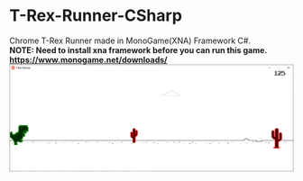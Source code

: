 # T-Rex-Runner-CSharp
Chrome T-Rex Runner made in MonoGame(XNA) Framework C#.<br>
<b>NOTE: Need to install xna framework before you can run this game.<b>
  https://www.monogame.net/downloads/
![Game Screenshot](/GitHub.png)

